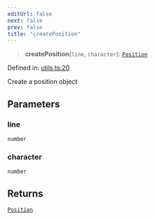 ```yaml
---
editUrl: false
next: false
prev: false
title: "createPosition"
---
```


> **createPosition**(`line`, `character`): [`Position`](/api/ast/interfaces/position/)

Defined in: [utils.ts:20](https://github.com/rcs-agents/rcs-lang/blob/3e6d0013c4b9c0c5d7cd39eb149fd10244b5ea0b/packages/ast/src/utils.ts#L20)

Create a position object

## Parameters

### line

`number`

### character

`number`

## Returns

[`Position`](/api/ast/interfaces/position/)
